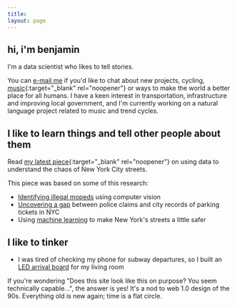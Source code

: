 ```yaml
---
title:
layout: page
---
```

<h2>hi, i'm benjamin</h2>

I'm a data scientist who likes to tell stories.

You can [e-mail me](mailto:contact_arnav.darkened639@8alias.com) if you'd like to chat about
new projects, cycling, [music](https://www.youtube.com/watch?v=OKgYJnBCjXk){:target="_blank" rel="noopener"} or ways to make the world a better place for all humans. I have a keen interest in transportation, infrastructure and improving local government, and I'm currently working on a natural language project related to music and trend cycles. 

## I like to learn things and tell other people about them
Read [my latest piece](https://www.vitalcitynyc.org/articles/the-lawless-state-of-new-yorks-streets){:target="_blank" rel="noopener"} on using data to understand the chaos of New York City streets.

This piece was based on some of this research:
* [Identifying illegal mopeds](https://benjaminarnav.com/posts/moped_detector/) using computer vision
* [Uncovering a gap](https://benjaminarnav.com/posts/nyc_311/) between police claims and city records of parking tickets in NYC
* Using [machine learning](https://benjaminarnav.com/posts/nyc_trafficML/) to make New York's streets a little safer

## I like to tinker
* I was tired of checking my phone for subway departures, so I built an [LED arrival board](https://benjaminarnav.com/posts/arrivals_rgb_display/) for my living room

If you're wondering "Does this site look like this on purpose? You seem technically capable...", 
the answer is yes! It's a nod to web 1.0 design of the 90s. Everything old is new again; time is a flat circle.
